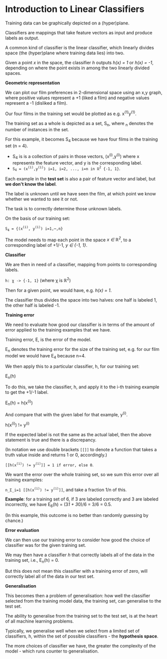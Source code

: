 # Introduction to Linear Classifiers

Training data can be graphically depicted on a (hyper)plane.

Classifiers are mappings that take feature vectors as input and produce labels as output.

A common kind of classifier is the linear classifier, which linearly divides space (the (hyper)plane where training data lies) into two.

Given a point _x_ in the space, the classifier _h_ outputs _h(x) = 1_ or _h(x) = -1_, depending on where the point exists in among the two linearly divided spaces.

**Geometric representation**

We can plot our film preferences in 2-dimensional space using an x,y graph, where positive values represent a +1 (liked a film) and negative values represent a -1 (disliked a film).

Our four films in the training set would be plotted as e.g. x<sup>(1)</sup>y<sup>(1)</sup>.

The training set as a whole is depicted as a set, S<sub>n</sub>, where <sub>n</sub> denotes the number of instances in the set.

For this example, it becomes S<sub>4</sub> because we have four films in the training set (n = 4).

- S<sub>4</sub> is is a collection of pairs in those vectors, (x<sup>(i)</sup>,y<sup>(i)</sup>) where x represents the feature vector, and y is the corresponding label.
- `S`<sub>`4`</sub>` = (x`<sup>`(i)`</sup>`,y`<sup>`(i)`</sup>`) i=1, i=2, ..., i=n in ℝ`<sup>`2`</sup>` {-1, 1}`.

Each example in the **test set** is also a pair of feature vector and label, but **we don't know the label**.

The label is unknown until we have seen the film, at which point we know whether we wanted to see it or not.

The task is to correctly determine those unknown labels.

On the basis of our training set:

`S`<sub>`4`</sub>` = {(x`<sup>`(i)`</sup>`, y`<sup>`(i)`</sup>`) i=1,⋯,n}`

The model needs to map each point in the space _x ∈ ℝ<sup>2</sup>_, to a corresponding label of +1/-1, _y ∈ {-1, 1}_.

**Classifier**

We are then in need of a classifier, mapping from points to corresponding labels.

`h: χ -> {-1, 1}` (where χ is ℝ<sup>2</sup>)

Then for a given point, we would have, e.g. _h(x) = 1_.

The classifier thus divides the space into two halves: one half is labeled 1, the other half is labeled -1.

**Training error**

We need to evaluate how good our classifier is in terms of the amount of error applied to the training examples that we have.

Training error, E, is the error of the model.

E<sub>n</sub> denotes the training error for the size of the training set, e.g. for our film model we would have E<sub>4</sub> because n=4.

We then apply this to a particular classifier, h, for our training set:

E<sub>n</sub>(h)

To do this, we take the classifier, h, and apply it to the i-th training example to get the +1/-1 label.

E<sub>n</sub>(h) = h(x<sup>(i)</sup>)

And compare that with the given label for that example, y<sup>(i)</sup>.

h(x<sup>(i)</sup>) != y<sup>(i)</sup>

If the expected label is not the same as the actual label, then the above statement is true and there is a discrepancy.

(In notation we use double brackets `[[]]` to denote a function that takes a truth value inside and returns 1 or 0, accordingly.)

`[[h(x`<sup>`(i)`</sup>`) != y`<sup>`(i)`</sup>`]] = 1 if error, else 0`.

We want the error over the whole training set, so we sum this error over all training examples:

`n_Σ_i=1 [[h(x`<sup>`(i)`</sup>`) != y`<sup>`(i)`</sup>`]]`, and take a fraction 1/n of this.

**Example**: for a training set of 6, if 3 are labeled correctly and 3 are labeled incorrectly, we have E<sub>6</sub>(h) = (3*1 + 3*0)/6 = 3/6 = 0.5.

(In this example, this outcome is no better than randomly guessing by chance.)

**Error evaluation**

We can then use our training error to consider how good the choice of classifier was for the given training set.

We may then have a classifier _h_ that correctly labels all of the data in the training set, i.e., E<sub>n</sub>(h) = 0.

But this does not mean this classifier with a training error of zero, will correctly label all of the data in our test set.

**Generalisation**

This becomes then a problem of generalisation: how well the classifier selected from the training model data, the training set, can generalise to the test set.

The ability to generalise from the training set to the test set, is at the heart of all machine learning problems.

Typically, we generalise well when we select from a limited set of classifiers, h, within the set of possible classifiers - the **hypothesis space**.

The more choices of classifier we have, the greater the complexity of the model - which runs counter to generalisation.
